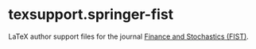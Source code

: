 # texsupport.springer-fist
LaTeX author support files for the journal  [Finance and Stochastics (FIST)](https://www.springer.com/journal).
